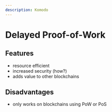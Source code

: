 ```yaml
---
description: Komodo
---
```


# Delayed Proof-of-Work

## Features

* resource efficient
* increased security (how?)
* adds value to other blockchains

## Disadvantages

* only works on blockchains using PoW or PoS
